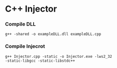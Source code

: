# C++ Injector

### Compile DLL

<code>g++ -shared -o exampleDLL.dll exampleDLL.cpp</code>

### Compile Injecrot

<code>g++ Injector.cpp -static -o Injector.exe -lws2_32 -static-libgcc -static-libstdc++</code>
